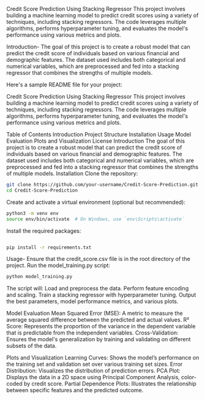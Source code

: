 Credit Score Prediction Using Stacking Regressor
This project involves building a machine learning model to predict credit scores using a variety of techniques, including stacking regressors. The code leverages multiple algorithms, performs hyperparameter tuning, and evaluates the model's performance using various metrics and plots.

Introduction-
The goal of this project is to create a robust model that can predict the credit score of individuals based on various financial and demographic features. The dataset used includes both categorical and numerical variables, which are preprocessed and fed into a stacking regressor that combines the strengths of multiple models.

Here's a sample README file for your project:

Credit Score Prediction Using Stacking Regressor
This project involves building a machine learning model to predict credit scores using a variety of techniques, including stacking regressors. The code leverages multiple algorithms, performs hyperparameter tuning, and evaluates the model's performance using various metrics and plots.

Table of Contents
Introduction
Project Structure
Installation
Usage
Model Evaluation
Plots and Visualization
License
Introduction
The goal of this project is to create a robust model that can predict the credit score of individuals based on various financial and demographic features. The dataset used includes both categorical and numerical variables, which are preprocessed and fed into a stacking regressor that combines the strengths of multiple models.
Installation
Clone the repository:

```bash
git clone https://github.com/your-username/Credit-Score-Prediction.git
cd Credit-Score-Prediction
```
Create and activate a virtual environment (optional but recommended):

```bash
python3 -m venv env
source env/bin/activate  # On Windows, use `env\Scripts\activate`
```
Install the required packages:

```bash

pip install -r requirements.txt
```

Usage-
Ensure that the credit_score.csv file is in the root directory of the project.
Run the model_training.py script:
```python
python model_training.py
```
The script will:
Load and preprocess the data.
Perform feature encoding and scaling.
Train a stacking regressor with hyperparameter tuning.
Output the best parameters, model performance metrics, and various plots.

Model Evaluation
Mean Squared Error (MSE): A metric to measure the average squared difference between the predicted and actual values.
R² Score: Represents the proportion of the variance in the dependent variable that is predictable from the independent variables.
Cross-Validation: Ensures the model's generalization by training and validating on different subsets of the data.

Plots and Visualization
Learning Curves: Shows the model’s performance on the training set and validation set over various training set sizes.
Error Distribution: Visualizes the distribution of prediction errors.
PCA Plot: Displays the data in a 2D space using Principal Component Analysis, color-coded by credit score.
Partial Dependence Plots: Illustrates the relationship between specific features and the predicted outcome.

